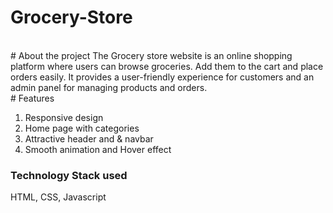 # Grocery-Store
<br>
# About the project
The Grocery store website is an online shopping platform where users can browse groceries. Add them to the cart and place orders easily. It provides a user-friendly experience for customers and an admin panel for managing products and orders.
<br>
# Features
<ol type="1">
<li>Responsive design</li>
<li>Home page with categories</li>
<li>Attractive header and & navbar</li>
<li>Smooth animation and Hover effect</li>

</ol>
 <h3>Technology Stack used</h3>
 <p>HTML, CSS, Javascript</p>


 